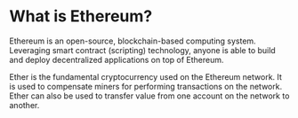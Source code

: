 # What is Ethereum?

Ethereum is an open-source, blockchain-based computing system. Leveraging smart contract \(scripting\) technology, anyone is able to build and deploy decentralized applications on top of Ethereum.

Ether is the fundamental cryptocurrency used on the Ethereum network. It is used to compensate miners for performing transactions on the network. Ether can also be used to transfer value from one account on the network to another.

